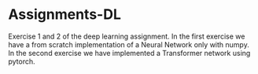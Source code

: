 # Assignments-DL
Exercise 1 and 2 of the deep learning assignment. 
In the first exercise we have a from scratch implementation of a Neural Network only with numpy.   
In the second exercise we have implemented a Transformer network using pytorch.
